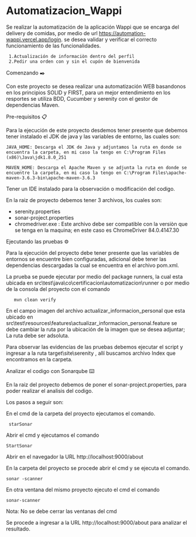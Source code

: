 # Automatizacion_Wappi

Se realizar la automatización de la aplicación Wappi que se encarga del delivery de comidas, por medio de url https://automation-wappi.vercel.app/login. se desea validar y verificar el correcto funcionamiento de las funcionalidades.

     1.Actualización de informaciòn dentro del perfil
     2.Pedir una orden con y sin el cupón de bienvenida


Comenzando ✒️

Con este proyecto se desea realizar una automatización WEB basandonos en los principios SOLID y FIRST, para un mejor entendimiento en los resportes se utiliza BDD, Cucumber y serenity con el gestor de dependencias Maven.

Pre-requisitos 📋

Para la ejecución de este proyecto desdemos tener presente que debemos tener instalado el JDK de java y las variables de entorno, las cuales son:

    JAVA_HOME: Descarga el JDK de Java y adjuntamos la ruta en donde se encuentra la carpeta, en mi caso la tengo en C:\Program Files (x86)\Java\jdk1.8.0_251

    MAVEN_HOME: Descarga el Apache Maven y se adjunta la ruta en donde se encuentre la carpeta, en mi caso la tengo en C:\Program Files\apache-maven-3.6.3-bin\apache-maven-3.6.3

Tener un IDE instalado para la observación o modificación del codigo.

En la raiz de proyecto debemos tener 3 archivos, los cuales son:
   - serenity.properties
   - sonar-project.properties
   - chromedriver.exe : Este archivo debe ser compatible con la versiòn que se tenga en la maquina; en este caso  es ChromeDriver 84.0.4147.30

Ejecutando las pruebas ⚙️

Para la ejecución del proyecto debe tener presente que las variables de entornos se encuentre bien configuradas, adicional debe tener las dependencias descargadas la cual se encuentra en el archivo pom.xml.

La prueba se puede ejecutar por medio del package runners, la cual esta ubicada en src\test\java\co\certificacion\automatizacion\runner o por medio de la consola del proyecto con el comando 
       
       mvn clean verify

En el campo imagen  del archivo actualizar_informacion_personal  que esta ubicado en src\test\resources\features\actualizar_informacion_personal.feature se debe cambiar la ruta por la ubicación de la imagen que se desea adjuntar; La ruta debe ser adsoluta. 
 
Para observar las evidencias de las pruebas debemos ejecutar el script y ingresar a la ruta target\site\serenity , allí buscamos  archivo Index que encontramos en la carpeta.

Analizar el codigo con Sonarqube ⌨️️

En la raiz del proyecto debemos de poner el sonar-project.properties, para poder realizar el analisis del codigo.

Los pasos a seguir son:

En el cmd de la carpeta del proyecto ejecutamos el comando. 
  
     starSonar
     
Abrir el cmd y ejecutamos el comando 

    StartSonar
Abrir en el navegador la URL http://localhost:9000/about

En la carpeta del proyecto se procede abrir el cmd y se ejecuta el comando. 

    sonar -scanner 
     
En otra ventana del mismo proyecto ejecuto el cmd el comando 

    sonar-scanner
Nota: No se debe cerrar las ventanas del cmd  
  
Se procede a ingresar a la URL http://localhost:9000/about para analizar el resultado.
